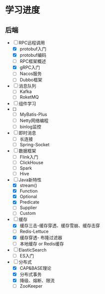 # 学习进度

## 后端

- [ ] RPC远程调用
  - [x] protobuf入门
  - [x] protobuf编码
  - [ ] RPC框架概述
  - [x] gRPC入门
  - [ ] Nacos服务
  - [ ] Dubbo框架
- [ ] 消息队列
  - [ ] Kafka
  - [ ] RoketMQ
- [ ] 组件学习
- [ ] 
  - [ ] MyBatis-Plus
  - [ ] Netty网络编程
  - [ ] binlog监控
- [ ] 即时消息
  - [ ] 长连接
  - [ ] Spring-Socket
- [ ] 数据框架
  - [ ] Flink入门
  - [ ] ClickHouse
  - [ ] Spark
  - [ ] Hive
- [ ] Java新特性
  - [x] stream()
  - [x] Function
  - [x] Optional
  - [x] Predicate
  - [ ] Supplier
  - [ ] Custom
- [ ] 缓存
  - [x] 缓存三击-缓存穿透、缓存雪崩、缓存击穿
  - [ ] Redis-Lettuce
  - [x] 缓存穿透- 布隆过滤器
  - [ ] 本地缓存 or Redis缓存
- [ ] ElasticSearch
  - [ ] ES入门
- [ ] 分布式
  - [x] CAP&BASE理论
  - [x] 分布式事务
  - [x] 降级、熔断、限流
  - [ ] ZooKeeper